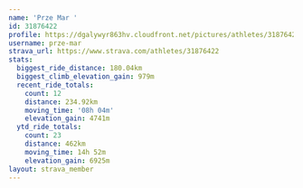 ```yaml
---
name: 'Prze Mar '
id: 31876422
profile: https://dgalywyr863hv.cloudfront.net/pictures/athletes/31876422/22548952/4/large.jpg
username: prze-mar
strava_url: https://www.strava.com/athletes/31876422
stats:
  biggest_ride_distance: 180.04km
  biggest_climb_elevation_gain: 979m
  recent_ride_totals:
    count: 12
    distance: 234.92km
    moving_time: '08h 04m'
    elevation_gain: 4741m
  ytd_ride_totals:
    count: 23
    distance: 462km
    moving_time: 14h 52m
    elevation_gain: 6925m
layout: strava_member
--- 
```

